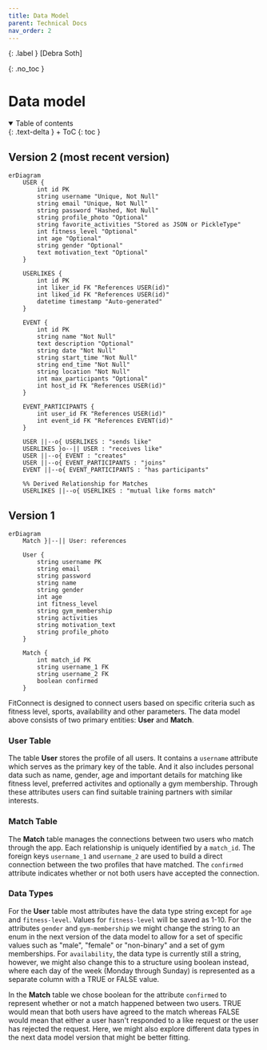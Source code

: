 ```yaml
---
title: Data Model
parent: Technical Docs
nav_order: 2
---
```


{: .label }
[Debra Soth]

{: .no_toc }
# Data model

<details open markdown="block">
{: .text-delta }
<summary>Table of contents</summary>
+ ToC
{: toc }
</details>

## Version 2 (most recent version)

```mermaid
erDiagram
    USER {
        int id PK
        string username "Unique, Not Null"
        string email "Unique, Not Null"
        string password "Hashed, Not Null"
        string profile_photo "Optional"
        string favorite_activities "Stored as JSON or PickleType"
        int fitness_level "Optional"
        int age "Optional"
        string gender "Optional"
        text motivation_text "Optional"
    }

    USERLIKES {
        int id PK
        int liker_id FK "References USER(id)"
        int liked_id FK "References USER(id)"
        datetime timestamp "Auto-generated"
    }
    
    EVENT {
        int id PK
        string name "Not Null"
        text description "Optional"
        string date "Not Null"
        string start_time "Not Null"
        string end_time "Not Null"
        string location "Not Null"
        int max_participants "Optional"
        int host_id FK "References USER(id)"
    }
    
    EVENT_PARTICIPANTS {
        int user_id FK "References USER(id)"
        int event_id FK "References EVENT(id)"
    }
    
    USER ||--o{ USERLIKES : "sends like"
    USERLIKES }o--|| USER : "receives like"
    USER ||--o{ EVENT : "creates"
    USER ||--o{ EVENT_PARTICIPANTS : "joins"
    EVENT ||--o{ EVENT_PARTICIPANTS : "has participants"

    %% Derived Relationship for Matches
    USERLIKES ||--o{ USERLIKES : "mutual like forms match"
```


## Version 1
```mermaid
erDiagram
    Match }|--|| User: references

    User {
        string username PK
        string email 
        string password
        string name
        string gender
        int age
        int fitness_level
        string gym_membership
        string activities
        string motivation_text
        string profile_photo
    }

    Match {
        int match_id PK
        string username_1 FK
        string username_2 FK
        boolean confirmed
    }
```
FitConnect is designed to connect users based on specific criteria such as fitness level, sports, availability and other parameters. 
The data model above consists of two primary entities: **User** and **Match**. 

### User Table
The table **User** stores the profile of all users. It contains a `username` attribute which serves as the primary key of the table. And it also includes personal data such as name, gender, age and important details for matching like fitness level, preferred activites and optionally a gym membership. 
Through these attributes users can find suitable training partners with similar interests. 

### Match Table
The **Match** table manages the connections between two users who match through the app. Each relationship is uniquely identified by a `match_id`. The foreign keys `username_1` and `username_2` are used to build a direct connection between the two profiles that have matched. The `confirmed` attribute indicates whether or not both users have accepted the connection.

### Data Types
For the **User** table most attributes have the data type string except for `age` and `fitness-level`. Values for `fitness-level` will be saved as 1-10. For the attributes `gender` and `gym-membership` we might change the string to an enum in the next version of the data model to allow for a set of specific values such as "male", "female" or "non-binary" and a set of gym memberships. For `availability`, the data type is currently still a string, however, we might also change this to a structure using boolean instead, where each day of the week (Monday through Sunday) is represented as a separate column with a TRUE or FALSE value. 

In the **Match** table we chose boolean for the attribute `confirmed` to represent whether or not a match happened between two users. TRUE would mean that both users have agreed to the match whereas FALSE would mean that either a user hasn't responded to a like request or the user has rejected the request. Here, we might also explore different data types in the next data model version that might be better fitting.

